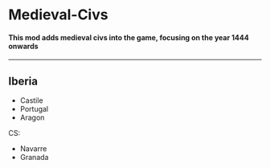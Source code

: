 # Medieval-Civs
  #### This mod adds medieval civs into the game, focusing on the year 1444 onwards
-----


## Iberia
- Castile
- Portugal
- Aragon
  
CS:
- Navarre
- Granada
